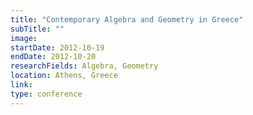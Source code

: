```yaml
---
title: "Contemporary Algebra and Geometry in Greece"
subTitle: ""
image:
startDate: 2012-10-19
endDate: 2012-10-20
researchFields: Algebra, Geometry
location: Athens, Greece
link: 
type: conference
---
```

